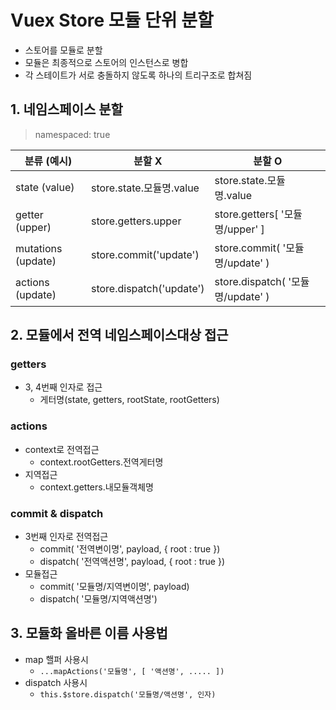 # Vuex Store 모듈 단위 분할

- 스토어를 모듈로 분할
- 모듈은 최종적으로 스토어의 인스턴스로 병합
- 각 스테이트가 서로 충돌하지 않도록 하나의 트리구조로 합쳐짐

## 1. 네임스페이스 분할

> namespaced: true

| 분류 (예시)        | 분할 X                   | 분할 O                            |
| ------------------ | ------------------------ | --------------------------------- |
| state (value)      | store.state.모듈명.value | store.state.모듈명.value          |
| getter (upper)     | store.getters.upper      | store.getters[ '모듈명/upper' ]   |
| mutations (update) | store.commit('update')   | store.commit( '모듈명/update' )   |
| actions (update)   | store.dispatch('update') | store.dispatch( '모듈명/update' ) |

## 2. 모듈에서 전역 네임스페이스대상 접근

### getters

- 3, 4번째 인자로 접근
  - 게터명(state, getters, rootState, rootGetters)

### actions

- context로 전역접근
  - context.rootGetters.전역게터명
- 지역접근
  - context.getters.내모듈객체명

### commit & dispatch

- 3번째 인자로 전역접근
  - commit( '전역변이명', payload, { root : true })
  - dispatch( '전역액션명', payload, { root : true })
- 모듈접근
  - commit( '모듈명/지역변이명', payload)
  - dispatch( '모듈명/지역액션명')


## 3. 모듈화 올바른 이름 사용법

- map 핼퍼 사용시
  - `...mapActions('모듈명', [ '액션명', ..... ])`
- dispatch 사용시
  - `this.$store.dispatch('모듈명/액션명', 인자)`